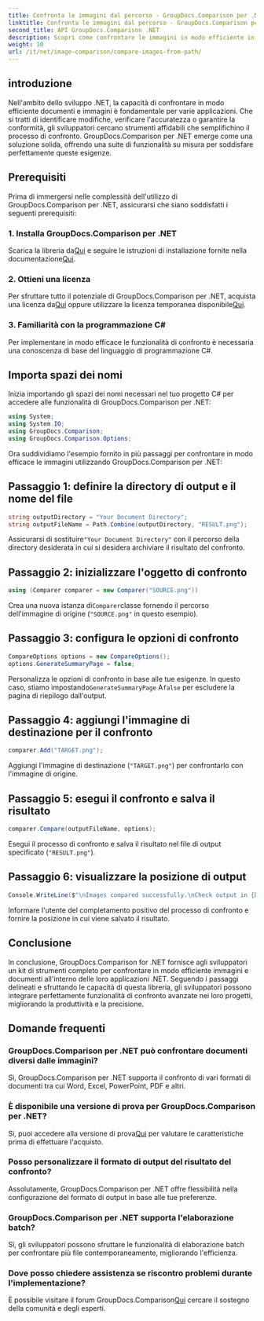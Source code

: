 ```yaml
---
title: Confronta le immagini dal percorso - GroupDocs.Comparison per .NET
linktitle: Confronta le immagini dal percorso - GroupDocs.Comparison per .NET
second_title: API GroupDocs.Comparison .NET
description: Scopri come confrontare le immagini in modo efficiente in .NET utilizzando la libreria GroupDocs.Comparison. Segui la guida passo passo per un'integrazione perfetta.
weight: 10
url: /it/net/image-comparison/compare-images-from-path/
---
```

## introduzione
Nell'ambito dello sviluppo .NET, la capacità di confrontare in modo efficiente documenti e immagini è fondamentale per varie applicazioni. Che si tratti di identificare modifiche, verificare l'accuratezza o garantire la conformità, gli sviluppatori cercano strumenti affidabili che semplifichino il processo di confronto. GroupDocs.Comparison per .NET emerge come una soluzione solida, offrendo una suite di funzionalità su misura per soddisfare perfettamente queste esigenze.
## Prerequisiti
Prima di immergersi nelle complessità dell'utilizzo di GroupDocs.Comparison per .NET, assicurarsi che siano soddisfatti i seguenti prerequisiti:
### 1. Installa GroupDocs.Comparison per .NET
 Scarica la libreria da[Qui](https://releases.groupdocs.com/comparison/net/) e seguire le istruzioni di installazione fornite nella documentazione[Qui](https://tutorials.groupdocs.com/comparison/net/).
### 2. Ottieni una licenza
 Per sfruttare tutto il potenziale di GroupDocs.Comparison per .NET, acquista una licenza da[Qui](https://purchase.groupdocs.com/buy) oppure utilizzare la licenza temporanea disponibile[Qui](https://purchase.groupdocs.com/temporary-license/).
### 3. Familiarità con la programmazione C#
Per implementare in modo efficace le funzionalità di confronto è necessaria una conoscenza di base del linguaggio di programmazione C#.

## Importa spazi dei nomi
Inizia importando gli spazi dei nomi necessari nel tuo progetto C# per accedere alle funzionalità di GroupDocs.Comparison per .NET:
```csharp
using System;
using System.IO;
using GroupDocs.Comparison;
using GroupDocs.Comparison.Options;
```

Ora suddividiamo l'esempio fornito in più passaggi per confrontare in modo efficace le immagini utilizzando GroupDocs.Comparison per .NET:
## Passaggio 1: definire la directory di output e il nome del file
```csharp
string outputDirectory = "Your Document Directory";
string outputFileName = Path.Combine(outputDirectory, "RESULT.png");
```
 Assicurarsi di sostituire`"Your Document Directory"` con il percorso della directory desiderata in cui si desidera archiviare il risultato del confronto.
## Passaggio 2: inizializzare l'oggetto di confronto
```csharp
using (Comparer comparer = new Comparer("SOURCE.png"))
```
 Crea una nuova istanza di`Comparer`classe fornendo il percorso dell'immagine di origine (`"SOURCE.png"` in questo esempio).
## Passaggio 3: configura le opzioni di confronto
```csharp
CompareOptions options = new CompareOptions();
options.GenerateSummaryPage = false;
```
 Personalizza le opzioni di confronto in base alle tue esigenze. In questo caso, stiamo impostando`GenerateSummaryPage` A`false` per escludere la pagina di riepilogo dall'output.
## Passaggio 4: aggiungi l'immagine di destinazione per il confronto
```csharp
comparer.Add("TARGET.png");
```
Aggiungi l'immagine di destinazione (`"TARGET.png"`) per confrontarlo con l'immagine di origine.
## Passaggio 5: esegui il confronto e salva il risultato
```csharp
comparer.Compare(outputFileName, options);
```
Esegui il processo di confronto e salva il risultato nel file di output specificato (`"RESULT.png"`).
## Passaggio 6: visualizzare la posizione di output
```csharp
Console.WriteLine($"\nImages compared successfully.\nCheck output in {Directory.GetCurrentDirectory()}.");
```
Informare l'utente del completamento positivo del processo di confronto e fornire la posizione in cui viene salvato il risultato.

## Conclusione
In conclusione, GroupDocs.Comparison for .NET fornisce agli sviluppatori un kit di strumenti completo per confrontare in modo efficiente immagini e documenti all'interno delle loro applicazioni .NET. Seguendo i passaggi delineati e sfruttando le capacità di questa libreria, gli sviluppatori possono integrare perfettamente funzionalità di confronto avanzate nei loro progetti, migliorando la produttività e la precisione.
## Domande frequenti
### GroupDocs.Comparison per .NET può confrontare documenti diversi dalle immagini?
Sì, GroupDocs.Comparison per .NET supporta il confronto di vari formati di documenti tra cui Word, Excel, PowerPoint, PDF e altri.
### È disponibile una versione di prova per GroupDocs.Comparison per .NET?
 Sì, puoi accedere alla versione di prova[Qui](https://releases.groupdocs.com/) per valutare le caratteristiche prima di effettuare l'acquisto.
### Posso personalizzare il formato di output del risultato del confronto?
Assolutamente, GroupDocs.Comparison per .NET offre flessibilità nella configurazione del formato di output in base alle tue preferenze.
### GroupDocs.Comparison per .NET supporta l'elaborazione batch?
Sì, gli sviluppatori possono sfruttare le funzionalità di elaborazione batch per confrontare più file contemporaneamente, migliorando l'efficienza.
### Dove posso chiedere assistenza se riscontro problemi durante l'implementazione?
 È possibile visitare il forum GroupDocs.Comparison[Qui](https://forum.groupdocs.com/c/comparison/12) cercare il sostegno della comunità e degli esperti.